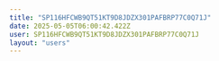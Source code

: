```yaml
---
title: "SP116HFCWB9QT51KT9D8JDZX301PAFBRP77C0Q71J"
date: 2025-05-05T06:00:42.422Z
user: SP116HFCWB9QT51KT9D8JDZX301PAFBRP77C0Q71J
layout: "users"
---
```

    